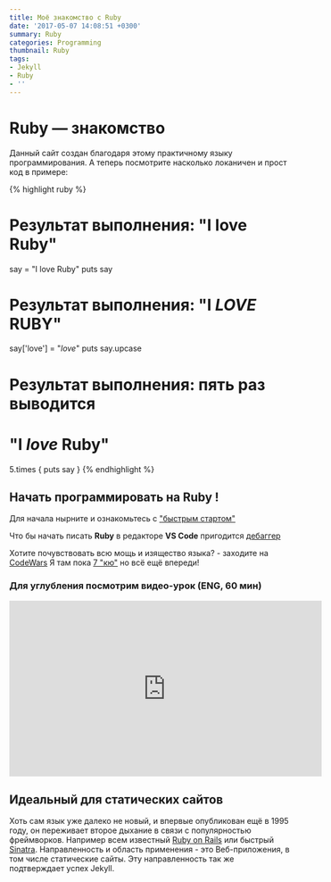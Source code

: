 ```yaml
---
title: Моё знакомство с Ruby
date: '2017-05-07 14:08:51 +0300'
summary: Ruby
categories: Programming
thumbnail: Ruby
tags:
- Jekyll
- Ruby
- ''
---
```


# Ruby — знакомство

Данный сайт создан благодаря этому практичному языку программирования.
А теперь посмотрите насколько локаничен и прост код в примере:

{% highlight ruby %}
# Результат выполнения: "I love Ruby"
say = "I love Ruby"
puts say

# Результат выполнения: "I *LOVE* RUBY"
say['love'] = "*love*"
puts say.upcase

# Результат выполнения: пять раз выводится
# "I *love* Ruby"
5.times { puts say }
{% endhighlight %}

## Начать программировать на Ruby !

Для начала нырните и ознакомьтесь с ["быстрым стартом"](https://www.ruby-lang.org/ru/documentation/quickstart/)

Что бы начать писать **Ruby** в редакторе **VS Code**  пригодится [дебаггер]( https://marketplace.visualstudio.com/items?itemName=rebornix.Ruby)

Хотите почувствовать всю мощь и изящество языка? - заходите на [CodeWars](https://www.codewars.com/)
Я там пока [7 "кю"](https://www.codewars.com/users/dreamhaze) но всё ещё впереди!

### Для углубления посмотрим видео-урок (ENG, 60 мин) 

<iframe width="560" height="315" src="https://www.youtube.com/embed/Dji9ALCgfpM?rel=0" frameborder="0" allow="autoplay; encrypted-media" allowfullscreen></iframe>

## Идеальный для статических сайтов

Хоть сам язык уже далеко не новый, и впервые опубликован ещё в 1995 году, он переживает второе дыхание в связи с популярностью фреймворков. Например всем известный [Ruby on Rails](/programming/2017/05/08/ruby-on-rails-framework/) или быстрый [Sinatra](/programming/2017/05/07/not-only-Rails/). Направленность и область применения - это Веб-приложения, в том числе статические сайты. Эту направленность так же подтверждает успех Jekyll.

<span class="icon icon-ruby"></span>